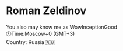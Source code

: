 # Roman Zeldinov
You also may know me as WowInceptionGood
<br>
🕐Time:Moscow+0 (GMT+3)
<br>
Country: Russia 🇷🇺
<br>



